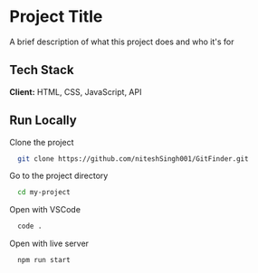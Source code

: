 # Project Title

A brief description of what this project does and who it's for

## Tech Stack

**Client:** HTML, CSS, JavaScript, API

## Run Locally

Clone the project

```bash
  git clone https://github.com/niteshSingh001/GitFinder.git
```

Go to the project directory

```bash
  cd my-project
```

Open with VSCode

```bash
  code .
```

Open with live server

```bash
  npm run start
```
